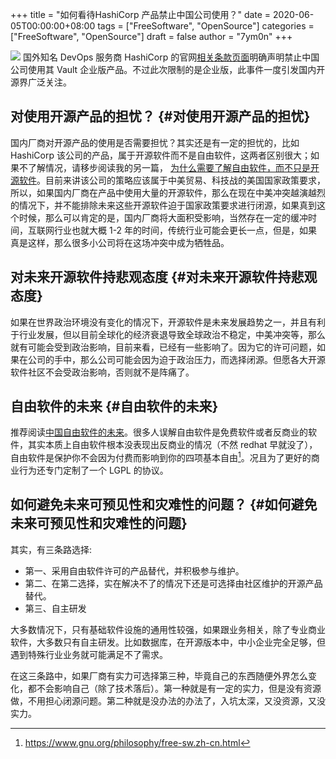 +++
title = "如何看待HashiCorp 产品禁止中国公司使用？"
date = 2020-06-05T00:00:00+08:00
tags = ["FreeSoftware", "OpenSource"]
categories = ["FreeSoftware", "OpenSource"]
draft = false
author = "7ym0n"
+++

![](/hashicorp/terms-of-evaluation.jpg)
国外知名 DevOps 服务商 HashiCorp 的官网[相关条款页面](https://www.hashicorp.com/terms-of-evaluation)明确声明禁止中国公司使用其 Vault 企业版产品。不过此次限制的是企业版，此事件一度引发国内开源界广泛关注。


## 对使用开源产品的担忧？ {#对使用开源产品的担忧}

  国内厂商对开源产品的使用是否需要担忧？其实还是有一定的担忧的，比如 HashiCorp 该公司的产品，属于开源软件而不是自由软件，这两者区别很大；如果不了解情况，请移步阅读我的另一篇，
[为什么需要了解自由软件，而不只是开源软件](https://www.scanbuf.net/post/why-you-need-to-know-freesoftware/)。目前来讲该公司的策略应该属于中美贸易、科技战的美国国家政策要求，所以，如果国内厂商在产品中使用大量的开源软件，那么在现在中美冲突越演越烈的情况下，并不能排除未来这些开源软件迫于国家政策要求进行闭源，如果真到这个时候，那么可以肯定的是，国内厂商将大面积受影响，当然存在一定的缓冲时间，互联网行业也就大概 1-2
年的时间，传统行业可能会更长一点，但是，如果真是这样，那么很多小公司将在这场冲突中成为牺牲品。


## 对未来开源软件持悲观态度 {#对未来开源软件持悲观态度}

  如果在世界政治环境没有变化的情况下，开源软件是未来发展趋势之一，并且有利于行业发展，但以目前全球化的经济衰退导致全球政治不稳定，中美冲突等，那么就有可能会受到政治影响，目前来看，已经有一些影响了。因为它的许可问题，如果在公司的手中，那么公司可能会因为迫于政治压力，而选择闭源。但愿各大开源软件社区不会受政治影响，否则就不是阵痛了。


## 自由软件的未来 {#自由软件的未来}

  推荐阅读[中国自由软件的未来](https://nalaginrut.com/archives/2019/09/21/%E4%B8%AD%E5%9B%BD%E8%87%AA%E7%94%B1%E8%BD%AF%E4%BB%B6%E7%9A%84%E6%9C%AA%E6%9D%A5)。很多人误解自由软件是免费软件或者反商业的软件，其实本质上自由软件根本没表现出反商业的情况（不然 redhat 早就没了），自由软件是保护你不会因为付费而影响到你的四项基本自由[^fn:1]。况且为了更好的商业行为还专门定制了一个 LGPL 的协议。


## 如何避免未来可预见性和灾难性的问题？ {#如何避免未来可预见性和灾难性的问题}

其实，有三条路选择:

-   第一、采用自由软件许可的产品替代，并积极参与维护。
-   第二、在第二选择，实在解决不了的情况下还是可选择由社区维护的开源产品替代。
-   第三、自主研发

大多数情况下，只有基础软件设施的通用性较强，如果跟业务相关，除了专业商业软件，大多数只有自主研发。比如数据库，在开源版本中，中小企业完全足够，但遇到特殊行业业务就可能满足不了需求。

  在这三条路中，如果厂商有实力可选择第三种，毕竟自己的东西随便外界怎么变化，都不会影响自己（除了技术落后）。第一种就是有一定的实力，但是没有资源做，不用担心闭源问题。第二种就是没办法的办法了，入坑太深，又没资源，又没实力。

[^fn:1]: <https://www.gnu.org/philosophy/free-sw.zh-cn.html>
